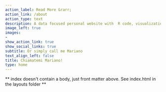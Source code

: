 ```yaml
---
action_label: Read More &rarr;
action_link: /about
action_type: text
description: A data focused personal website with  R code, visualizations and analyses, presented by the famous Italian knight, Mariano da Trani.
image_left: true
images:
- 
show_action_link: true
show_social_links: true
subtitle: Or simply call me Mariano
text_align_left: false
title: Chiamatemi Mariano!
type: home
---
```


** index doesn't contain a body, just front matter above.
See index.html in the layouts folder **
